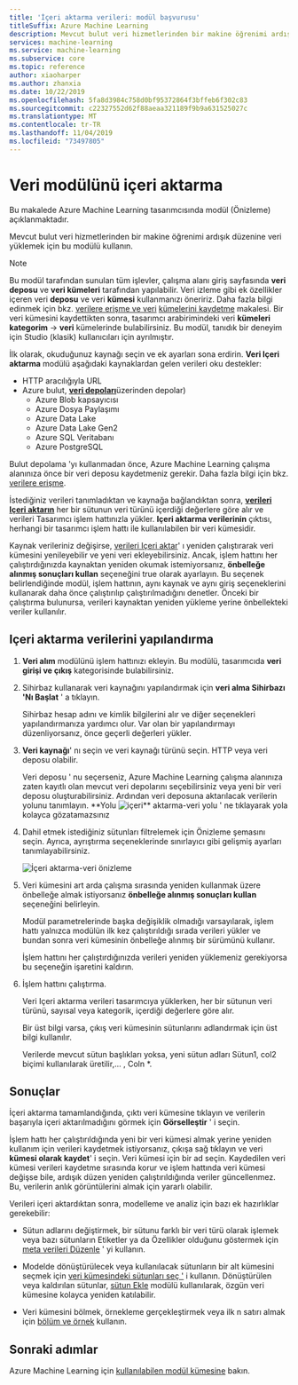 ```yaml
---
title: 'İçeri aktarma verileri: modül başvurusu'
titleSuffix: Azure Machine Learning
description: Mevcut bulut veri hizmetlerinden bir makine öğrenimi ardışık düzenine veri yüklemek için Azure Machine Learning veri alma modülünü nasıl kullanacağınızı öğrenin.
services: machine-learning
ms.service: machine-learning
ms.subservice: core
ms.topic: reference
author: xiaoharper
ms.author: zhanxia
ms.date: 10/22/2019
ms.openlocfilehash: 5fa8d3984c758d0bf95372864f3bffeb6f302c83
ms.sourcegitcommit: c22327552d62f88aeaa321189f9b9a631525027c
ms.translationtype: MT
ms.contentlocale: tr-TR
ms.lasthandoff: 11/04/2019
ms.locfileid: "73497805"
---
```

# <a name="import-data-module"></a>Veri modülünü içeri aktarma

Bu makalede Azure Machine Learning tasarımcısında modül (Önizleme) açıklanmaktadır.

Mevcut bulut veri hizmetlerinden bir makine öğrenimi ardışık düzenine veri yüklemek için bu modülü kullanın. 

> [!Note]
> Bu modül tarafından sunulan tüm işlevler, çalışma alanı giriş sayfasında **veri deposu** ve **veri kümeleri** tarafından yapılabilir. Veri izleme gibi ek özellikler içeren veri **deposu** ve veri **kümesi** kullanmanızı öneririz. Daha fazla bilgi edinmek için bkz. [verilere erişme ve veri](../service/how-to-access-data.md) [kümelerini kaydetme](../service/how-to-create-register-datasets.md) makalesi.
> Bir veri kümesini kaydettikten sonra, tasarımcı arabirimindeki veri **kümeleri kategorim** -> **veri** kümelerinde bulabilirsiniz. Bu modül, tanıdık bir deneyim için Studio (klasik) kullanıcıları için ayrılmıştır. 
>

İlk olarak, okuduğunuz kaynağı seçin ve ek ayarları sona erdirin. **Veri Içeri aktarma** modülü aşağıdaki kaynaklardan gelen verileri oku destekler:

- HTTP aracılığıyla URL
- Azure bulut, [**veri depoları**](../service/how-to-access-data.md)üzerinden depolar)
    - Azure Blob kapsayıcısı
    - Azure Dosya Paylaşımı
    - Azure Data Lake
    - Azure Data Lake Gen2
    - Azure SQL Veritabanı
    - Azure PostgreSQL    

Bulut depolama 'yı kullanmadan önce, Azure Machine Learning çalışma alanınıza önce bir veri deposu kaydetmeniz gerekir. Daha fazla bilgi için bkz. [verilere erişme](../service/how-to-access-data.md). 

İstediğiniz verileri tanımladıktan ve kaynağa bağlandıktan sonra, **[verileri Içeri aktarın](./import-data.md)** her bir sütunun veri türünü içerdiği değerlere göre alır ve verileri Tasarımcı işlem hattınızla yükler. **Içeri aktarma verilerinin** çıktısı, herhangi bir tasarımcı işlem hattı ile kullanılabilen bir veri kümesidir.

Kaynak verileriniz değişirse, [verileri Içeri aktar](./import-data.md)' ı yeniden çalıştırarak veri kümesini yenileyebilir ve yeni veri ekleyebilirsiniz. Ancak, işlem hattını her çalıştırdığınızda kaynaktan yeniden okumak istemiyorsanız, **önbelleğe alınmış sonuçları kullan** seçeneğini true olarak ayarlayın. Bu seçenek belirlendiğinde modül, işlem hattının, aynı kaynak ve aynı giriş seçeneklerini kullanarak daha önce çalıştırılıp çalıştırılmadığını denetler. Önceki bir çalıştırma bulunursa, verileri kaynaktan yeniden yükleme yerine önbellekteki veriler kullanılır.

## <a name="how-to-configure-import-data"></a>Içeri aktarma verilerini yapılandırma

1. **Veri alım** modülünü işlem hattınızı ekleyin. Bu modülü, tasarımcıda **veri girişi ve çıkış** kategorisinde bulabilirsiniz.

1. Sihirbaz kullanarak veri kaynağını yapılandırmak için **veri alma Sihirbazı 'Nı Başlat** ' a tıklayın.

    Sihirbaz hesap adını ve kimlik bilgilerini alır ve diğer seçenekleri yapılandırmanıza yardımcı olur. Var olan bir yapılandırmayı düzenliyorsanız, önce geçerli değerleri yükler.

1. **Veri kaynağı**' nı seçin ve veri kaynağı türünü seçin. HTTP veya veri deposu olabilir.

    Veri deposu ' nu seçerseniz, Azure Machine Learning çalışma alanınıza zaten kayıtlı olan mevcut veri depolarını seçebilirsiniz veya yeni bir veri deposu oluşturabilirsiniz. Ardından veri deposuna aktarılacak verilerin yolunu tanımlayın. **Yolu ![içeri** aktarma-veri yolu](media/module/import-data-path.png) ' ne tıklayarak yola kolayca gözatamazsınız

1. Dahil etmek istediğiniz sütunları filtrelemek için Önizleme şemasını seçin. Ayrıca, ayrıştırma seçeneklerinde sınırlayıcı gibi gelişmiş ayarları tanımlayabilirsiniz.

    ![İçeri aktarma-veri önizleme](media/module/import-data.png)

1. Veri kümesini art arda çalışma sırasında yeniden kullanmak üzere önbelleğe almak istiyorsanız **önbelleğe alınmış sonuçları kullan** seçeneğini belirleyin.

    Modül parametrelerinde başka değişiklik olmadığı varsayılarak, işlem hattı yalnızca modülün ilk kez çalıştırıldığı sırada verileri yükler ve bundan sonra veri kümesinin önbelleğe alınmış bir sürümünü kullanır.

    İşlem hattını her çalıştırdığınızda verileri yeniden yüklemeniz gerekiyorsa bu seçeneğin işaretini kaldırın.

1. İşlem hattını çalıştırma.

    Veri Içeri aktarma verileri tasarımcıya yüklerken, her bir sütunun veri türünü, sayısal veya kategorik, içerdiği değerlere göre alır.

    Bir üst bilgi varsa, çıkış veri kümesinin sütunlarını adlandırmak için üst bilgi kullanılır.

    Verilerde mevcut sütun başlıkları yoksa, yeni sütun adları Sütun1, col2 biçimi kullanılarak üretilir,... , Coln *.

## <a name="results"></a>Sonuçlar

İçeri aktarma tamamlandığında, çıktı veri kümesine tıklayın ve verilerin başarıyla içeri aktarılmadığını görmek için **Görselleştir** ' i seçin.

İşlem hattı her çalıştırıldığında yeni bir veri kümesi almak yerine yeniden kullanım için verileri kaydetmek istiyorsanız, çıkışa sağ tıklayın ve veri **kümesi olarak kaydet**' i seçin. Veri kümesi için bir ad seçin. Kaydedilen veri kümesi verileri kaydetme sırasında korur ve işlem hattında veri kümesi değişse bile, ardışık düzen yeniden çalıştırıldığında veriler güncellenmez. Bu, verilerin anlık görüntülerini almak için yararlı olabilir.

Verileri içeri aktardıktan sonra, modelleme ve analiz için bazı ek hazırlıklar gerekebilir:

- Sütun adlarını değiştirmek, bir sütunu farklı bir veri türü olarak işlemek veya bazı sütunların Etiketler ya da Özellikler olduğunu göstermek için [meta verileri Düzenle](./edit-metadata.md) ' yi kullanın.

- Modelde dönüştürülecek veya kullanılacak sütunların bir alt kümesini seçmek için [veri kümesindeki sütunları seç '](./select-columns-in-dataset.md) i kullanın. Dönüştürülen veya kaldırılan sütunlar, [sütun Ekle](./add-columns.md) modülü kullanılarak, özgün veri kümesine kolayca yeniden katılabilir.  

- Veri kümesini bölmek, örnekleme gerçekleştirmek veya ilk n satırı almak için [bölüm ve örnek](./partition-and-sample.md) kullanın.

## <a name="next-steps"></a>Sonraki adımlar

Azure Machine Learning için [kullanılabilen modül kümesine](module-reference.md) bakın. 
